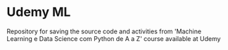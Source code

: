 # Udemy ML

Repository for saving the source code and activities from 'Machine Learning e Data Science com Python de A a Z' course available at Udemy